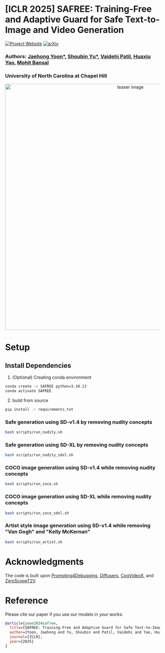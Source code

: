# [ICLR 2025] SAFREE: Training-Free and Adaptive Guard for Safe Text-to-Image and Video Generation
[![Project Website](https://img.shields.io/badge/Project-Website-blue)](https://safree-safe-t2i-t2v.github.io/)  [![arXiv](https://img.shields.io/badge/arXiv-2410.12761-b31b1b.svg)](https://arxiv.org/abs/2410.12761)


### Authors: [Jaehong Yoon*](https://jaehong31.github.io/), [Shoubin Yu*](https://yui010206.github.io/), [Vaidehi Patil](https://vaidehi99.github.io/), [Huaxiu Yao](https://www.huaxiuyao.io/), [Mohit Bansal](https://www.cs.unc.edu/~mbansal/)
### University of North Carolina at Chapel Hill

<div align=center> 
<img src="./assets/teaser-new.png" alt="teaser image" width="800"/>
</div>

# Setup

## Install Dependencies

1. (Optional) Creating conda environment

```bash
conda create -n SAFREE python=3.10.13
conda activate SAFREE
```


2. build from source

```bash
pip install -r requirements.txt
```


### Safe generation using SD-v1.4 by removing nudity concepts

```bash
bash scripts/run_nudity.sh
```
### Safe generation using SD-XL by removing nudity concepts

```bash
bash scripts/run_nudity_sdxl.sh
```
### COCO image generation using SD-v1.4 while removing nudity concepts

```bash
bash scripts/run_coco.sh
```
### COCO image generation using SD-XL while removing nudity concepts

```bash
bash scripts/run_coco_sdxl.sh
```
### Artist style image generation using SD-v1.4 while removing "Van Gogh" and "Kelly McKernan"

```bash
bash scripts/run_artist.sh
```

# Acknowledgments
The code is built upon [Prompting4Debugging](https://github.com/mbzuai-oryx/Video-LLaVA), [Diffusers](https://github.com/huggingface/diffusers/tree/main), [CogVideoX](https://github.com/THUDM/CogVideo?tab=readme-ov-file), and [ZeroScopeT2V](https://github.com/ExponentialML/ComfyUI_ModelScopeT2V).

# Reference
Please cite our paper if you use our models in your works:

```bibtex
@article{yoon2024safree,
  title={SAFREE: Training-Free and Adaptive Guard for Safe Text-to-Image And Video Generation},
  author={Yoon, Jaehong and Yu, Shoubin and Patil, Vaidehi and Yao, Huaxiu and Bansal, Mohit},
  journal={ICLR},
  year={2025}
}
